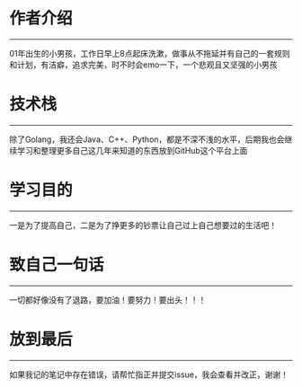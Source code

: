 # 作者介绍
***
01年出生的小男孩，工作日早上8点起床洗漱，做事从不拖延并有自己的一套规则和计划，有洁癖，追求完美，时不时会emo一下，一个悲观且又坚强的小男孩
# 技术栈
***
除了Golang，我还会Java、C++、Python，都是不深不浅的水平，后期我也会继续学习和整理更多自己这几年来知道的东西放到GitHub这个平台上面
# 学习目的
***
一是为了提高自己，二是为了挣更多的钞票让自己过上自己想要过的生活吧！
# 致自己一句话
***
一切都好像没有了退路，要加油！要努力！要出头！！！
# 放到最后
***
如果我记的笔记中存在错误，请帮忙指正并提交issue，我会查看并改正，谢谢！
